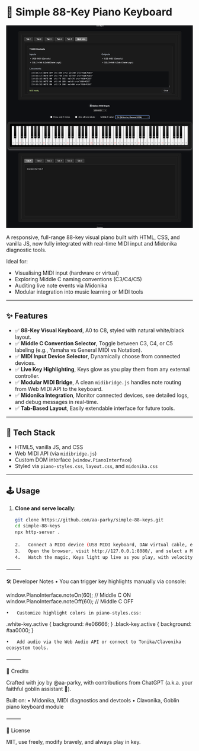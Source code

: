 # 🎹 Simple 88-Key Piano Keyboard

![alt text](images/screenshot.png "Piano image")

A responsive, full-range 88-key visual piano built with HTML, CSS, and vanilla JS, now fully integrated with real-time MIDI input and Midonika diagnostic tools.

Ideal for:

- Visualising MIDI input (hardware or virtual)
- Exploring Middle C naming conventions (C3/C4/C5)
- Auditing live note events via Midonika
- Modular integration into music learning or MIDI tools

---

## ✨ Features

- ✅ **88-Key Visual Keyboard**, A0 to C8, styled with natural white/black layout.
- ✅ **Middle C Convention Selector**, Toggle between C3, C4, or C5 labeling (e.g., Yamaha vs General MIDI vs Notation).
- ✅ **MIDI Input Device Selector**, Dynamically choose from connected devices.
- ✅ **Live Key Highlighting**, Keys glow as you play them from any external controller.
- ✅ **Modular MIDI Bridge**, A clean `midibridge.js` handles note routing from Web MIDI API to the keyboard.
- ✅ **Midonika Integration**, Monitor connected devices, see detailed logs, and debug messages in real-time.
- ✅ **Tab-Based Layout**, Easily extendable interface for future tools.

---

## 🧩 Tech Stack

- HTML5, vanilla JS, and CSS
- Web MIDI API (via `midibridge.js`)
- Custom DOM interface (`window.PianoInterface`)
- Styled via `piano-styles.css`, `layout.css`, and `midonika.css`

---

## 🕹️ Usage

1. **Clone and serve locally**:

   ```bash
   git clone https://github.com/aa-parky/simple-88-keys.git
   cd simple-88-keys
   npx http-server .

   2.	Connect a MIDI device (USB MIDI keyboard, DAW virtual cable, etc.)
   3.	Open the browser, visit http://127.0.0.1:8080/, and select a MIDI device.
   4.	Watch the magic, Keys light up live as you play, with velocity-sensitive logging in Midonika.
   ```

⸻

🛠️ Developer Notes
• You can trigger key highlights manually via console:

window.PianoInterface.noteOn(60); // Middle C ON
window.PianoInterface.noteOff(60); // Middle C OFF

    •	Customize highlight colors in piano-styles.css:

.white-key.active { background: #e06666; }
.black-key.active { background: #aa0000; }

    •	Add audio via the Web Audio API or connect to Tonika/Clavonika ecosystem tools.

⸻

🤝 Credits

Crafted with joy by @aa-parky,
with contributions from ChatGPT (a.k.a. your faithful goblin assistant 🐾).

Built on:
• Midonika, MIDI diagnostics and devtools
• Clavonika, Goblin piano keyboard module

⸻

📜 License

MIT, use freely, modify bravely, and always play in key.
